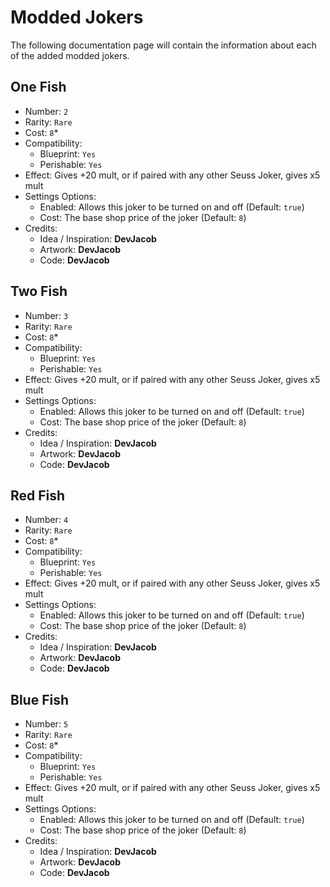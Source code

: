 # Modded Jokers

The following documentation page will contain the information about each of the added modded jokers.


## One Fish
- Number: `2`
- Rarity: `Rare`
- Cost: `8`*
- Compatibility:
    - Blueprint: `Yes`
    - Perishable: `Yes`
- Effect: Gives +20 mult, or if paired with any other Seuss Joker, gives x5 mult
- Settings Options:
    - Enabled: Allows this joker to be turned on and off (Default: `true`)
    - Cost: The base shop price of the joker (Default: `8`)
- Credits:
    - Idea / Inspiration: **DevJacob**
    - Artwork: **DevJacob**
    - Code: **DevJacob**


## Two Fish
- Number: `3`
- Rarity: `Rare`
- Cost: `8`*
- Compatibility:
    - Blueprint: `Yes`
    - Perishable: `Yes`
- Effect: Gives +20 mult, or if paired with any other Seuss Joker, gives x5 mult
- Settings Options:
    - Enabled: Allows this joker to be turned on and off (Default: `true`)
    - Cost: The base shop price of the joker (Default: `8`)
- Credits:
    - Idea / Inspiration: **DevJacob**
    - Artwork: **DevJacob**
    - Code: **DevJacob**


## Red Fish
- Number: `4`
- Rarity: `Rare`
- Cost: `8`*
- Compatibility:
    - Blueprint: `Yes`
    - Perishable: `Yes`
- Effect: Gives +20 mult, or if paired with any other Seuss Joker, gives x5 mult
- Settings Options:
    - Enabled: Allows this joker to be turned on and off (Default: `true`)
    - Cost: The base shop price of the joker (Default: `8`)
- Credits:
    - Idea / Inspiration: **DevJacob**
    - Artwork: **DevJacob**
    - Code: **DevJacob**


## Blue Fish
- Number: `5`
- Rarity: `Rare`
- Cost: `8`*
- Compatibility:
    - Blueprint: `Yes`
    - Perishable: `Yes`
- Effect: Gives +20 mult, or if paired with any other Seuss Joker, gives x5 mult
- Settings Options:
    - Enabled: Allows this joker to be turned on and off (Default: `true`)
    - Cost: The base shop price of the joker (Default: `8`)
- Credits:
    - Idea / Inspiration: **DevJacob**
    - Artwork: **DevJacob**
    - Code: **DevJacob**